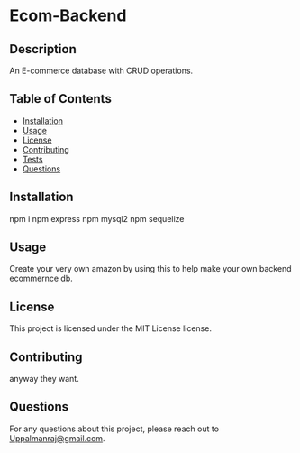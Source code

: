 # Ecom-Backend

## Description
An E-commerce database with CRUD operations.

## Table of Contents
- [Installation](#installation)
- [Usage](#usage)
- [License](#license)
- [Contributing](#contributing)
- [Tests](#tests)
- [Questions](#questions)

## Installation
npm i
npm express
npm mysql2
npm sequelize

## Usage
Create your very own amazon by using this to help make your own backend ecommernce db. 

## License
This project is licensed under the MIT License license.

## Contributing
anyway they want.

## Questions
For any questions about this project, please reach out to Uppalmanraj@gmail.com.
